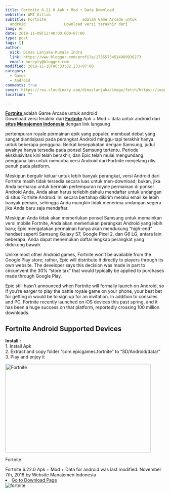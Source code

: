 ```yaml
---
title: Fortnite 6.22.0 Apk + Mod + Data Download
webtitle: WMI Gitlab
subtitle: Fortnite                adalah Game Arcade untuk
  android                 Download versi terakhir dari
lang: en
date: 2018-11-09T12:40:00.000+07:00
type: post
tags: []
author:
  nick: Dimas Lanjaka Kumala Indra
  link: https://www.blogger.com/profile/17555754514989936273
  email: noreply@blogger.com
modified: 2018-11-10T06:33:02.233+07:00
category:
  - Games
  - Android
comments: true
cover: https://res.cloudinary.com/dimaslanjaka/image/fetch/https://image.revdl.com/2018/fortnite-1.jpg
location: ""

---
```


<div>    <p>        <a href="https://web-manajemen.blogspot.com/">            <strong>Fortnite</strong>        </a>        adalah Game Arcade untuk android         <br>        Download versi terakhir dari         <strong>            <a href="https://web-manajemen.blogspot.com/"> Fortnite</a>        </strong>        Apk + Mod + data untuk android dari         <strong>            <a href="https://web-manajemen.blogspot.com/">                situs Manajemen Indonesia             </a>        </strong>        dengan link langsung     </p>    <p>        pertempuran royale permainan epik yang populer, membuat debut yang         sangat diantisipasi pada perangkat Android minggu-tapi terakhir hanya         untuk beberapa pengguna. Berkat kesepakatan dengan Samsung, judul         awalnya hanya tersedia pada ponsel Samsung tertentu. Periode         eksklusivitas kini telah berakhir, dan Epic telah mulai mengundang         pengguna lain untuk mencoba versi Android dari Fortnite menjelang rilis         penuh pada platform.     </p>    <p>        Meskipun bergulir keluar untuk lebih banyak perangkat, versi Android         dari Fortnite masih tidak tersedia secara luas untuk men-download;         bukan, jika Anda berharap untuk bermain pertempuran royale permainan di         ponsel Android Anda, Anda akan harus terlebih dahulu mendaftar untuk         undangan di situs Fortnite Android. Ini secara bertahap dikirim melalui         email ke lebih banyak pemain, sehingga Anda mungkin tidak menerima         undangan segera jika Anda baru saja mendaftar.     </p>    <p>        Meskipun Anda tidak akan memerlukan ponsel Samsung untuk memainkan         versi mobile Fortnite, Anda akan memerlukan perangkat Android yang         lebih baru; Epic mengatakan permainan hanya akan mendukung “high-end”         handset seperti Samsung Galaxy S7, Google Pixel 2, dan G6 LG, antara         lain beberapa. Anda dapat menemukan daftar lengkap perangkat yang         didukung bawah.     </p>    <p>        Unlike most other Android games, Fortnite won’t be available from the         Google Play store; rather, Epic will distribute it directly to players         through its own website. The developer says this decision was made in         part to circumvent the 30% “store tax” that would typically be applied         to purchases made through Google Play.     </p>    <p>        Epic still hasn’t announced when Fortnite will formally launch on         Android, so if you’re earger to play the battle royale game on your         phone, your best bet for getting in would be to sign up for an         invitation. In addition to consoles and PC, Fortnite recently launched         on iOS devices this past spring, and it has been a huge success on that         platform, reportedly crossing 100 million downloads.     </p>    <h2>        Fortnite Android Supported Devices     </h2>    <p>        <strong>Install :</strong>        <br>        1. Install Apk         <br>        2. Extract and copy folder “com.epicgames.fortnite” to         “SD/Android/data/”         <br>        3. Play and enjoy it     </p>    <div>        <a href="https://web-manajemen.blogspot.com/">            <img alt="Fortnite" width="460" height="280" src="https://res.cloudinary.com/dimaslanjaka/image/fetch/https://image.revdl.com/2018/fortnite-1.jpg">        </a>        <p>            Fortnite         </p>    </div>    <div>        Fortnite 6.22.0 Apk + Mod + Data for android was last modified:         November 7th, 2018 by Website Manajemen Indonesia     </div>    <div>    </div></div><a href="https://dimaslanjaka-storage.000webhostapp.com/revdl.php?download&amp;path=/fortnite-apk-data-download2.html/" target="_blank" rel="noopener noreferer nofollow">    <li>        Go to Download Page     </li></a><img src="https://imgdb.net/images/4328.png" title="fortnite" alt="fortnite">